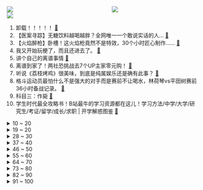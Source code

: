 <div >
	<a style="float:left;width:55%;" href = "https://github.com/anuraghazra/github-readme-stats">
	 <img src = "https://github-readme-stats.vercel.app/api?username=iuuuuuaena&theme=buefy&show_icons=true"/>
	</a>
	<a  style="float:right;width:45%" href = "https://github.com/anuraghazra/github-readme-stats">
	 <img  src="https://github-readme-stats.vercel.app/api/top-langs/?username=anuraghazra&layout=compact"/>
	</a>
	</div>

[![](https://img.shields.io/badge/jxd-@jxdgogogo.xyz-yellowgreen.svg)](https://www.jxdgogogo.xyz)<br>
1. 卸载！！！！！ [:link:](//www.bilibili.com/video/BV1AK411f7KR) <br>
2. 【医案寻踪】无糖饮料越喝越胖？全网唯一一个敢说实话的人... [:link:](//www.bilibili.com/video/BV1TV4y1p7GK) <br>
3. 【火焰醉枪】卧槽！这火焰枪竟然不是特效，30个小时匠心制作…… [:link:](//www.bilibili.com/video/BV1yW4y1q78t) <br>
4. 我又开始玩梗了，而且还进去了。 [:link:](//www.bilibili.com/video/BV19P411V7Kz) <br>
5. 讲个自己的离谱事情 [:link:](//www.bilibili.com/video/BV1oe4y1d7um) <br>
6. 离谱到家了！两社恐挑战去7个UP主家零元购！ [:link:](//www.bilibili.com/video/BV1Ja41137BA) <br>
7. 听说《荔枝烤鸡》很美味，到底是纯属娱乐还是确有此事？ [:link:](//www.bilibili.com/video/BV1pP411V7x6) <br>
8. 格斗运动员最怕什么不是强大的对手而是赛前不让喝水，林荷琴vs平田树赛前36小时备战记录。 [:link:](//www.bilibili.com/video/BV1pa41137zp) <br>
9. 科目三：作毙 [:link:](//www.bilibili.com/video/BV1PG4y1r7JX) <br>
10. 学生时代最全攻略书！B站最牛的学习资源都在这儿！学习方法/中学/大学/研究生/考证/留学/成长/求职 | 开学解惑图鉴 [:link:](//www.bilibili.com/video/BV1rY4y1T7Lk) <br>
<details>
<summary>10 ~ 20</summary>

11. 老板？架空啦！ [:link:](//www.bilibili.com/video/BV1BD4y1B7ji) <br>
12. 【英雄联盟】陈奕迅《孤勇者》全球首唱SHOW [:link:](//www.bilibili.com/video/BV1qd4y1G7zJ) <br>
13. 家里有游乐园？【杜海皇】 [:link:](//www.bilibili.com/video/BV1ae4y1d7z8) <br>
14. 大！脑 ！充！ 血！ [:link:](//www.bilibili.com/video/BV1de411g7U6) <br>
15. 压力大，容易emo，做什么事都没有兴趣，强烈建议看看这部电影 [:link:](//www.bilibili.com/video/BV1Fg411S7xG) <br>
16. 【苏星河】我的这个微信，你们没人用过 [:link:](//www.bilibili.com/video/BV1tV4y1H72k) <br>
17. B站首发！实拍立体机动装置正式起飞！那些被我们放弃的梦，总有一天会再次点亮！ [:link:](//www.bilibili.com/video/BV1Nt4y177Lj) <br>
18. 三代毒品同框，会是什么样的命运？ [:link:](//www.bilibili.com/video/BV17U4y1z7nc) <br>
19. 专家下地铺地毯？我来说句公道话 [:link:](//www.bilibili.com/video/BV1At4y177nv) <br>
</details>
<details>
<summary>19 ~ 20</summary>

20. 纠错指南 [:link:](//www.bilibili.com/video/BV1ZK411Z7DY) <br>
21. 妖怪要有我这速度，也不至于吃不上唐僧肉了 [:link:](//www.bilibili.com/video/BV1fe4y1d79d) <br>
22. 老师教给我的不只是知识，还有爱~ [:link:](//www.bilibili.com/video/BV15U4y1z7GT) <br>
23. 祖先的玩意传到今天，手艺传承可别间断 [:link:](//www.bilibili.com/video/BV1Ee4y1h7fc) <br>
24. 用超轻黏土捏一个小奶牛 [:link:](//www.bilibili.com/video/BV1pB4y157Bh) <br>
25. 【许嵩x方文山】神仙组合！“嵩山”联手创作新歌《纸上雪》 [:link:](//www.bilibili.com/video/BV16d4y1G7tY) <br>
26. 爱人过着过着就散了，加拿大人走着走着就熟了 [:link:](//www.bilibili.com/video/BV1sP411V7M2) <br>
27. 【原神动画】荧：这玩意比弓箭好用多了 [:link:](//www.bilibili.com/video/BV1fG4y167VZ) <br>
28. 羊 肉 天 花 板 [:link:](//www.bilibili.com/video/BV1tV4y1p7ux) <br>
</details>
<details>
<summary>28 ~ 30</summary>

29. 街头碳水大师：这玩意怎么可能不好吃呢？！ [:link:](//www.bilibili.com/video/BV1fe411g7F5) <br>
30. 这《叮叮当当》，真是太刑了！ [:link:](//www.bilibili.com/video/BV1Zt4y1E7mU) <br>
31. 抽空去了趟新疆，大家帮忙看看这个背景假不假 [:link:](//www.bilibili.com/video/BV1ce41137Kx) <br>
32. 鸡 [:link:](//www.bilibili.com/video/BV1PN4y1F7Hk) <br>
33. 招安？招甚鸟安！李逵灵魂拷问震惊梁山！《水浒传》P37 [:link:](//www.bilibili.com/video/BV16Y4y1T7Z8) <br>
34. 上海猩猩哥居然这样欢迎贵阳猩猩哥？！【头大挑战ep02-中国BOY超级大猩猩】 [:link:](//www.bilibili.com/video/BV1Me41137rX) <br>
35. 我们管这叫军训，外国人管这叫实兵演习！ [:link:](//www.bilibili.com/video/BV1DP4y1o7y1) <br>
36. 钟离：之前也妹说要收钱啊？？ [:link:](//www.bilibili.com/video/BV1j14y1s7yH) <br>
37. 没有不上镜的人，只有不会引导的摄影师 [:link:](//www.bilibili.com/video/BV1de411g71e) <br>
</details>
<details>
<summary>37 ~ 40</summary>

38. 来华30年，我终于拿到了中国绿卡！ [:link:](//www.bilibili.com/video/BV1f14y1W7BU) <br>
39. 当你开学后发现自己的舍友是个电竞职业选手时 [:link:](//www.bilibili.com/video/BV17d4y1R7oT) <br>
40. 小猫咪们似乎明白了店里即将发生的一切… [:link:](//www.bilibili.com/video/BV1bd4y1R7Ki) <br>
41. 😂日本花火大会的背后，全是汗水和泪水！懂得扣懂！ [:link:](//www.bilibili.com/video/BV1kG4y167Qw) <br>
42. 圆梦童年！挑战1W元通关美食大战老鼠！#1 [:link:](//www.bilibili.com/video/BV1mg411U7Re) <br>
43. 谁能吃空这一盆，立马入职！ [:link:](//www.bilibili.com/video/BV12K411Z7ET) <br>
44. 关于羊要吃人这件事你怎么看 [:link:](//www.bilibili.com/video/BV1ot4y1j7eh) <br>
45. 来，小夫，给他整个活！ [:link:](//www.bilibili.com/video/BV1aU4y1z7ja) <br>
46. 找工作遇到的全是新套路？【慧小媛】feat.AKA舅妈 [:link:](//www.bilibili.com/video/BV1yP411V7kx) <br>
</details>
<details>
<summary>46 ~ 50</summary>

47. 评分5.7！如此垃圾的结尾！假面骑士Revice完结吐槽 [:link:](//www.bilibili.com/video/BV18V4y1p7JQ) <br>
48. 不行了，我们真的土飞天了！！！ [:link:](//www.bilibili.com/video/BV1ga41137Gs) <br>
49. 你们要的没有小姐姐版来了 [:link:](//www.bilibili.com/video/BV16D4y1679R) <br>
50. 为什么要支持白象方便面？这就是原因 [:link:](//www.bilibili.com/video/BV1FD4y1z7ro) <br>
51. 自助餐吃米饭才叫硬实力 [:link:](//www.bilibili.com/video/BV1wd4y1V7As) <br>
52. 什么是服主？他说...... [:link:](//www.bilibili.com/video/BV1cg411S7Zo) <br>
53. 德国室友: 我为什么没在中国上学！！ [:link:](//www.bilibili.com/video/BV12d4y1G74H) <br>
54. 全国统一的军训吐槽！社恐与社牛的神奇友谊？！ [:link:](//www.bilibili.com/video/BV1bP411V7NQ) <br>
55. 全世界最珍贵的西班牙红魔虾！140元1只！到底好不好吃？ [:link:](//www.bilibili.com/video/BV19W4y1q7ZT) <br>
</details>
<details>
<summary>55 ~ 60</summary>

56. 在猫面前崩溃过一次之后，好像明白了养宠物的意义…… [:link:](//www.bilibili.com/video/BV1me4y1d7BV) <br>
57. 《 老 子 不 给 》日语整活版！ [:link:](//www.bilibili.com/video/BV1pe41137wE) <br>
58. 销冠如何应对还价 [:link:](//www.bilibili.com/video/BV1he4y1Y7Xo) <br>
59. 我好像，把自己弄丢了。 [:link:](//www.bilibili.com/video/BV1p14y1s7np) <br>
60. 物资准备好，即刻启程 [:link:](//www.bilibili.com/video/BV1qG411G7Co) <br>
61. 乙游穿搭现实版 [:link:](//www.bilibili.com/video/BV1j14y1s7AR) <br>
62. 有正常人吗？快来管管吧！！ [:link:](//www.bilibili.com/video/BV1jd4y1V7bp) <br>
63. 《 中 式 炸 鸡 》 [:link:](//www.bilibili.com/video/BV1YW4y1q7QR) <br>
64. 【时代少年团】《哪吒》练习室版 [:link:](//www.bilibili.com/video/BV1yt4y1j7RW) <br>
</details>
<details>
<summary>64 ~ 70</summary>

65. 花一年时间才找到的巨大玫瑰龙，掰开脑壳的瞬间，我惊呆了 [:link:](//www.bilibili.com/video/BV1sa411373Q) <br>
66. 我们家人做擅长的就是采蘑菇了。 [:link:](//www.bilibili.com/video/BV1Ae41137LU) <br>
67. 全员Kpop！这还拿不下你？！ [:link:](//www.bilibili.com/video/BV1zG411G7tQ) <br>
68. BLACKPINK《PINK VENOM》全曲翻跳｜MV灵感10套换装｜原相机无滤镜不拉腿 [:link:](//www.bilibili.com/video/BV1Qt4y1j7dx) <br>
69. 帮我看看这玩意儿是不是真原神？ [:link:](//www.bilibili.com/video/BV18B4y1g7ea) <br>
70. 当凉湉子家破产是什么体验 [:link:](//www.bilibili.com/video/BV1Ge411377Q) <br>
71. 狼人傻2 [:link:](//www.bilibili.com/video/BV1nd4y1R7UB) <br>
72. 大堂经理去新店示威 [:link:](//www.bilibili.com/video/BV1yW4y1q7A7) <br>
73. 大悦，你听妈狡辩... [:link:](//www.bilibili.com/video/BV1oP411V7n9) <br>
</details>
<details>
<summary>73 ~ 80</summary>

74. 绑架公主不改名一家 [:link:](//www.bilibili.com/video/BV12d4y1G723) <br>
75. 第一次和喜欢的人出COS是种怎样的体验？ [:link:](//www.bilibili.com/video/BV19B4y1g746) <br>
76. 无论什么事，你妈一让你干，马上就不想干了 [:link:](//www.bilibili.com/video/BV1Nt4y177RG) <br>
77. 【TRN平行宇宙】锦衣特战连 22式作训服换装视频流出 [:link:](//www.bilibili.com/video/BV1EK411f7v5) <br>
78. 耗时半年制作！我的世界动画-开篇【蛮荒】 [:link:](//www.bilibili.com/video/BV1oP411V7Qm) <br>
79. 假如人生是24小时制的，你喜欢哪一刻呢？ [:link:](//www.bilibili.com/video/BV1e14y1s7vt) <br>
80. 对不起！实在太好笑了！【不要笑挑战】 [:link:](//www.bilibili.com/video/BV1nV4y1p7BD) <br>
81. 不如跳舞 [:link:](//www.bilibili.com/video/BV1HB4y1G7Ly) <br>
82. 只强是什么梗【梗指南】 [:link:](//www.bilibili.com/video/BV1eG411G7Fe) <br>
</details>
<details>
<summary>82 ~ 90</summary>

83. 回答一波大家近期以来的疑问 [:link:](//www.bilibili.com/video/BV1ve4y1d7n8) <br>
84. 圆形违反了物理定律，根本不可能存在 [:link:](//www.bilibili.com/video/BV16P4y1o7CZ) <br>
85. 你等着我律师来！！！ [:link:](//www.bilibili.com/video/BV1pD4y1B76j) <br>
86. 骑行川藏中线，疫情原因被困在峡谷铁皮房内，只能原地躺平自我隔离 [:link:](//www.bilibili.com/video/BV1VG4y1r7T5) <br>
87. 百事太汽国风剧场合集 [:link:](//www.bilibili.com/video/BV1te4y1h7ke) <br>
88. 今儿继续探索美国人去麦当劳都吃什么！难道这就是传说中的“麦乐鸡王”？！ [:link:](//www.bilibili.com/video/BV1wK411f7PS) <br>
89. 猫 雷 猎 手 [:link:](//www.bilibili.com/video/BV1NN4y1F7ZV) <br>
90. 只有5块的海胆拼图花了帅小伙四个小时？ [:link:](//www.bilibili.com/video/BV1LV4y1p7r6) <br>
91. 动 捕 猛 男 [:link:](//www.bilibili.com/video/BV1FN4y1F7sy) <br>
</details>
<details>
<summary>91 ~ 100</summary>

92. S12全球总决赛LPL出征仪式！ [:link:](//www.bilibili.com/video/BV1QB4y1G746) <br>
93. 细！《猫和老鼠》中的小穿帮竟然有这么多！画师偷懒？ [:link:](//www.bilibili.com/video/BV1kD4y1672t) <br>
94. 守约：狄大人来贴贴 [:link:](//www.bilibili.com/video/BV1ie411g72J) <br>
95. 中式夏日路边摊让芬兰家人想住在中国！狼牙土豆配冰粉爽翻天！牙签牛肉太好炫！揭秘侄女恋情新发展！ [:link:](//www.bilibili.com/video/BV1MY4y1M7Sf) <br>
96. 史上最“肝”空岛UP主接力生存【第十二位】 [:link:](//www.bilibili.com/video/BV1CP411V79x) <br>
97. 末影小姐姐怕水与鸡骑士的诞生 [:link:](//www.bilibili.com/video/BV1QK411Z7dZ) <br>
98. “ 俗 ！低 俗 ！” [:link:](//www.bilibili.com/video/BV12K411Z7Qs) <br>
99. 鉴定一下网络热门植物视频，用小红花，一块做好事 [:link:](//www.bilibili.com/video/BV1xa41137uA) <br>
100. 此生必去是新疆！遍地生长着羊肉串，太治愈了 [:link:](//www.bilibili.com/video/BV1eG411G71J) <br>
</details>
